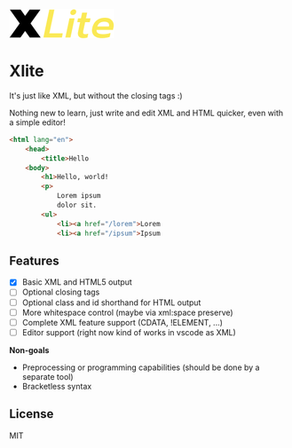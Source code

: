 
![Xlite logo](/assets/logo.png?raw=true)

# Xlite

It's just like XML, but without the closing tags :)

Nothing new to learn, just write and edit XML and HTML quicker, even with a simple editor!

```html
<html lang="en">
    <head>
        <title>Hello
    <body>
        <h1>Hello, world!
        <p>
            Lorem ipsum
            dolor sit.
        <ul>
            <li><a href="/lorem">Lorem
            <li><a href="/ipsum">Ipsum
```

## Features

- [x] Basic XML and HTML5 output
- [ ] Optional closing tags
- [ ] Optional class and id shorthand for HTML output
- [ ] More whitespace control (maybe via xml:space preserve)
- [ ] Complete XML feature support (CDATA, !ELEMENT, ...)
- [ ] Editor support (right now kind of works in vscode as XML)

**Non-goals**

- Preprocessing or programming capabilities (should be done by a separate tool)
- Bracketless syntax


## License

MIT
